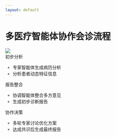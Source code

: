 ```yaml
---
layout: default
---
```

# 多医疗智能体协作会诊流程

<!-- 图片组件 -->
<div class="w-full h-3/5 flex justify-center items-center mb-4">
  <img src="/figures/consultation.png" class="w-full h-full object-contain" />
</div>

<v-clicks>

<!-- 三个核心步骤 -->
<div class="grid grid-cols-3 gap-8 mt-10">
  <!-- 第一步 -->
  <div class="border-l-4 border-blue-500 pl-4">
    <div class="flex items-center gap-2 text-blue-500">
      <carbon:document class="text-xl"/> 
      <span class="font-bold">初步分析</span>
    </div>
    <ul class="text-sm pl-6 list-disc mt-2">
      <li>专家智能体生成病历分析</li>
      <li>分析患者动态特征信息</li>
    </ul>
  </div>

  <!-- 第二步 -->
  <div class="border-l-4 border-green-500 pl-4">
    <div class="flex items-center gap-2 text-green-500">
      <carbon:report class="text-xl"/>
      <span class="font-bold">报告整合</span>
    </div>
    <ul class="text-sm pl-6 list-disc mt-2">
      <li>协调智能体整合多方意见</li>
      <li>生成初步诊断报告</li>
    </ul>
  </div>

  <!-- 第三步 -->
  <div class="border-l-4 border-purple-500 pl-4">
    <div class="flex items-center gap-2 text-purple-500">
      <carbon:group class="text-xl"/>
      <span class="font-bold">协作决策</span>
    </div>
    <ul class="text-sm pl-6 list-disc mt-2">
      <li>多轮专家讨论优化方案</li>
      <li>达成共识后生成最终报告</li>
    </ul>
  </div>
</div>

<!-- 系统优势 -->
<!-- <div class="grid grid-cols-2 gap-8 mt-8">
  <div class="border-l-4 border-orange-500 pl-4">
    <div class="flex items-center gap-2 text-orange-500">
      <carbon:renew class="text-xl"/>
      <span class="font-bold">智能迭代</span>
    </div>
    <p class="text-sm mt-2">自动进行多轮讨论优化<br>确保建议的全面性</p>
  </div>

  <div class="border-l-4 border-pink-500 pl-4">
    <div class="flex items-center gap-2 text-pink-500">
      <carbon:decision-tree class="text-xl"/>
      <span class="font-bold">透明决策</span>
    </div>
    <p class="text-sm mt-2">完整记录讨论过程<br>每一步都可追溯</p>
  </div>
</div> -->

</v-clicks>

<style>
ul li::marker {
  color: #64748b;
}
</style>
